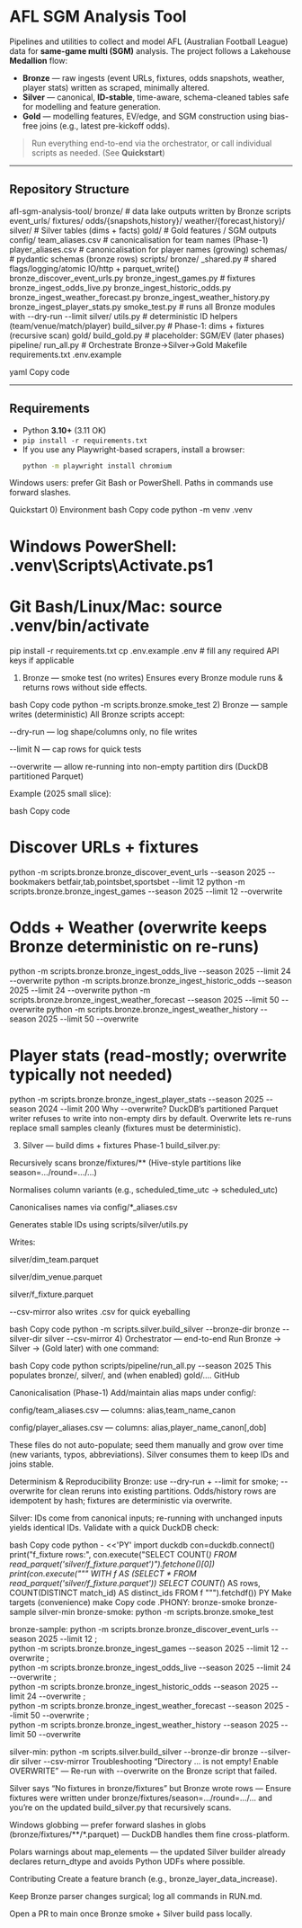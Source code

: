 ﻿# AFL SGM Analysis Tool

Pipelines and utilities to collect and model AFL (Australian Football League) data for **same-game multi (SGM)** analysis. The project follows a Lakehouse **Medallion** flow:

- **Bronze** — raw ingests (event URLs, fixtures, odds snapshots, weather, player stats) written as scraped, minimally altered.
- **Silver** — canonical, **ID-stable**, time-aware, schema-cleaned tables safe for modelling and feature generation.
- **Gold** — modelling features, EV/edge, and SGM construction using bias-free joins (e.g., latest pre-kickoff odds).

> Run everything end-to-end via the orchestrator, or call individual scripts as needed. (See **Quickstart**)
  
---

## Repository Structure

afl-sgm-analysis-tool/
bronze/ # data lake outputs written by Bronze scripts
event_urls/ fixtures/ odds/{snapshots,history}/ weather/{forecast,history}/
silver/ # Silver tables (dims + facts)
gold/ # Gold features / SGM outputs
config/
team_aliases.csv # canonicalisation for team names (Phase-1)
player_aliases.csv # canonicalisation for player names (growing)
schemas/ # pydantic schemas (bronze rows)
scripts/
bronze/
_shared.py # shared flags/logging/atomic IO/http + parquet_write()
bronze_discover_event_urls.py
bronze_ingest_games.py # fixtures
bronze_ingest_odds_live.py
bronze_ingest_historic_odds.py
bronze_ingest_weather_forecast.py
bronze_ingest_weather_history.py
bronze_ingest_player_stats.py
smoke_test.py # runs all Bronze modules with --dry-run --limit
silver/
utils.py # deterministic ID helpers (team/venue/match/player)
build_silver.py # Phase-1: dims + fixtures (recursive scan)
gold/
build_gold.py # placeholder: SGM/EV (later phases)
pipeline/
run_all.py # Orchestrate Bronze→Silver→Gold
Makefile
requirements.txt
.env.example

yaml
Copy code

---

## Requirements

- Python **3.10+** (3.11 OK)  
- `pip install -r requirements.txt`  
- If you use any Playwright-based scrapers, install a browser:
  ```bash
  python -m playwright install chromium
Windows users: prefer Git Bash or PowerShell. Paths in commands use forward slashes.

Quickstart
0) Environment
bash
Copy code
python -m venv .venv
# Windows PowerShell:   .venv\Scripts\Activate.ps1
# Git Bash/Linux/Mac:   source .venv/bin/activate
pip install -r requirements.txt
cp .env.example .env   # fill any required API keys if applicable
1) Bronze — smoke test (no writes)
Ensures every Bronze module runs & returns rows without side effects.

bash
Copy code
python -m scripts.bronze.smoke_test
2) Bronze — sample writes (deterministic)
All Bronze scripts accept:

--dry-run — log shape/columns only, no file writes

--limit N — cap rows for quick tests

--overwrite — allow re-running into non-empty partition dirs (DuckDB partitioned Parquet)

Example (2025 small slice):

bash
Copy code
# Discover URLs + fixtures
python -m scripts.bronze.bronze_discover_event_urls --season 2025 --bookmakers betfair,tab,pointsbet,sportsbet --limit 12
python -m scripts.bronze.bronze_ingest_games         --season 2025 --limit 12 --overwrite

# Odds + Weather (overwrite keeps Bronze deterministic on re-runs)
python -m scripts.bronze.bronze_ingest_odds_live     --season 2025 --limit 24 --overwrite
python -m scripts.bronze.bronze_ingest_historic_odds --season 2025 --limit 24 --overwrite
python -m scripts.bronze.bronze_ingest_weather_forecast --season 2025 --limit 50 --overwrite
python -m scripts.bronze.bronze_ingest_weather_history  --season 2025 --limit 50 --overwrite

# Player stats (read-mostly; overwrite typically not needed)
python -m scripts.bronze.bronze_ingest_player_stats  --season 2025 --season 2024 --limit 200
Why --overwrite? DuckDB’s partitioned Parquet writer refuses to write into non-empty dirs by default. Overwrite lets re-runs replace small samples cleanly (fixtures must be deterministic).

3) Silver — build dims + fixtures
Phase-1 build_silver.py:

Recursively scans bronze/fixtures/** (Hive-style partitions like season=…/round=…/…)

Normalises column variants (e.g., scheduled_time_utc → scheduled_utc)

Canonicalises names via config/*_aliases.csv

Generates stable IDs using scripts/silver/utils.py

Writes:

silver/dim_team.parquet

silver/dim_venue.parquet

silver/f_fixture.parquet

--csv-mirror also writes .csv for quick eyeballing

bash
Copy code
python -m scripts.silver.build_silver --bronze-dir bronze --silver-dir silver --csv-mirror
4) Orchestrator — end-to-end
Run Bronze → Silver → (Gold later) with one command:

bash
Copy code
python scripts/pipeline/run_all.py --season 2025
This populates bronze/, silver/, and (when enabled) gold/…. 
GitHub

Canonicalisation (Phase-1)
Add/maintain alias maps under config/:

config/team_aliases.csv — columns: alias,team_name_canon

config/player_aliases.csv — columns: alias,player_name_canon[,dob]

These files do not auto-populate; seed them manually and grow over time (new variants, typos, abbreviations). Silver consumes them to keep IDs and joins stable.

Determinism & Reproducibility
Bronze: use --dry-run + --limit for smoke; --overwrite for clean reruns into existing partitions. Odds/history rows are idempotent by hash; fixtures are deterministic via overwrite.

Silver: IDs come from canonical inputs; re-running with unchanged inputs yields identical IDs. Validate with a quick DuckDB check:

bash
Copy code
python - <<'PY'
import duckdb
con=duckdb.connect()
print("f_fixture rows:",
      con.execute("SELECT COUNT(*) FROM read_parquet('silver/f_fixture.parquet')").fetchone()[0])
print(con.execute("""
WITH f AS (SELECT * FROM read_parquet('silver/f_fixture.parquet'))
SELECT COUNT(*) AS rows, COUNT(DISTINCT match_id) AS distinct_ids FROM f
""").fetchdf())
PY
Make targets (convenience)
make
Copy code
.PHONY: bronze-smoke bronze-sample silver-min
bronze-smoke:
	python -m scripts.bronze.smoke_test

bronze-sample:
	python -m scripts.bronze.bronze_discover_event_urls --season 2025 --limit 12 ;\
	python -m scripts.bronze.bronze_ingest_games --season 2025 --limit 12 --overwrite ;\
	python -m scripts.bronze.bronze_ingest_odds_live --season 2025 --limit 24 --overwrite ;\
	python -m scripts.bronze.bronze_ingest_historic_odds --season 2025 --limit 24 --overwrite ;\
	python -m scripts.bronze.bronze_ingest_weather_forecast --season 2025 --limit 50 --overwrite ;\
	python -m scripts.bronze.bronze_ingest_weather_history --season 2025 --limit 50 --overwrite

silver-min:
	python -m scripts.silver.build_silver --bronze-dir bronze --silver-dir silver --csv-mirror
Troubleshooting
“Directory … is not empty! Enable OVERWRITE” — Re-run with --overwrite on the Bronze script that failed.

Silver says “No fixtures in bronze/fixtures” but Bronze wrote rows — Ensure fixtures were written under bronze/fixtures/season=…/round=…/… and you’re on the updated build_silver.py that recursively scans.

Windows globbing — prefer forward slashes in globs (bronze/fixtures/**/*.parquet) — DuckDB handles them fine cross-platform.

Polars warnings about map_elements — the updated Silver builder already declares return_dtype and avoids Python UDFs where possible.

Contributing
Create a feature branch (e.g., bronze_layer_data_increase).

Keep Bronze parser changes surgical; log all commands in RUN.md.

Open a PR to main once Bronze smoke + Silver build pass locally.


